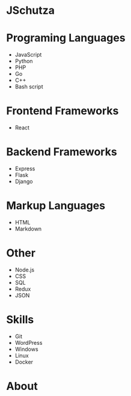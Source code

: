 # JSchutza

# Programing Languages
* JavaScript
* Python
* PHP
* Go
* C++
* Bash script

# Frontend Frameworks
* React

# Backend Frameworks
* Express
* Flask
* Django


# Markup Languages
* HTML
* Markdown  


# Other
* Node.js
* CSS
* SQL
* Redux
* JSON


# Skills
* Git
* WordPress
* Windows
* Linux
* Docker


# About
